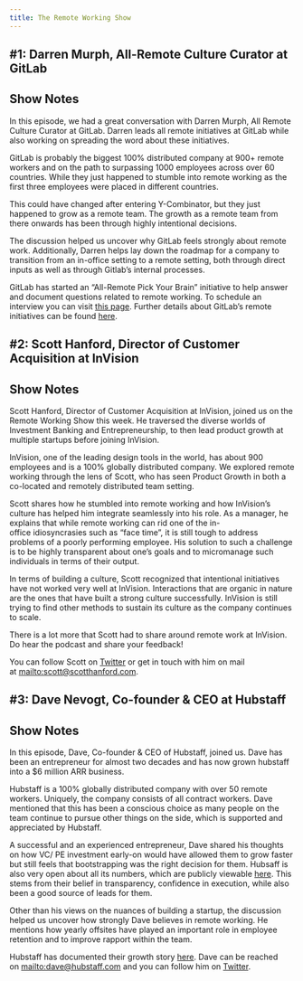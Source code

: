 ```yaml
---
title: The Remote Working Show
---
```


## #1: Darren Murph, All-Remote Culture Curator at GitLab



## **Show Notes**

In this episode, we had a great conversation with Darren Murph, All Remote Culture Curator at GitLab. Darren leads all remote initiatives at GitLab while also working on spreading the word about these initiatives.

GitLab is probably the biggest 100% distributed company at 900+ remote workers and on the path to surpassing 1000 employees across over 60 countries. While they just happened to stumble into remote working as the first three employees were placed in different countries.

This could have changed after entering Y-Combinator, but they just happened to grow as a remote team. The growth as a remote team from there onwards has been through highly intentional decisions.

The discussion helped us uncover why GitLab feels strongly about remote work. Additionally, Darren helps lay down the roadmap for a company to transition from an in-office setting to a remote setting, both through direct inputs as well as through Gitlab’s internal processes.

GitLab has started an “All-Remote Pick Your Brain” initiative to help answer and document questions related to remote working. To schedule an interview you can visit [this page](https://about.gitlab.com/company/culture/all-remote/pick-your-brain/). Further details about GitLab’s remote initiatives can be found [here](https://about.gitlab.com/company/culture/all-remote/).

## #2: Scott Hanford, Director of Customer Acquisition at InVision



## Show Notes

Scott Hanford, Director of Customer Acquisition at InVision, joined us on the Remote Working Show this week. He traversed the diverse worlds of Investment Banking and Entrepreneurship, to then lead product growth at multiple startups before joining InVision.

InVision, one of the leading design tools in the world, has about 900 employees and is a 100% globally distributed company. We explored remote working through the lens of Scott, who has seen Product Growth in both a co-located and remotely distributed team setting.

Scott shares how he stumbled into remote working and how InVision’s culture has helped him integrate seamlessly into his role. As a manager, he explains that while remote working can rid one of the in-office idiosyncrasies such as “face time”, it is still tough to address problems of a poorly performing employee. His solution to such a challenge is to be highly transparent about one’s goals and to micromanage such individuals in terms of their output.

In terms of building a culture, Scott recognized that intentional initiatives have not worked very well at InVision. Interactions that are organic in nature are the ones that have built a strong culture successfully. InVision is still trying to find other methods to sustain its culture as the company continues to scale.

There is a lot more that Scott had to share around remote work at InVision. Do hear the podcast and share your feedback!

You can follow Scott on [Twitter](https://twitter.com/hanfordscott) or get in touch with him on mail at <mailto:scott@scotthanford.com>.

## #3: Dave Nevogt, Co-founder & CEO at Hubstaff



## Show Notes

In this episode, Dave, Co-founder & CEO of Hubstaff, joined us. Dave has been an entrepreneur for almost two decades and has now grown hubstaff into a $6 million ARR business.

Hubstaff is a 100% globally distributed company with over 50 remote workers. Uniquely, the company consists of all contract workers. Dave mentioned that this has been a conscious choice as many people on the team continue to pursue other things on the side, which is supported and appreciated by Hubstaff.

A successful and an experienced entrepreneur, Dave shared his thoughts on how VC/ PE investment early-on would have allowed them to grow faster but still feels that bootstrapping was the right decision for them. Hubsaff is also very open about all its numbers, which are publicly viewable [here](https://hubstaff.baremetrics.com/). This stems from their belief in transparency, confidence in execution, while also been a good source of leads for them.

Other than his views on the nuances of building a startup, the discussion helped us uncover how strongly Dave believes in remote working. He mentions how yearly offsites have played an important role in employee retention and to improve rapport within the team.

Hubstaff has documented their growth story [here](https://blog.hubstaff.com/grow/). Dave can be reached on <mailto:dave@hubstaff.com> and you can follow him on [Twitter](https://twitter.com/dnevogt?lang=en).
